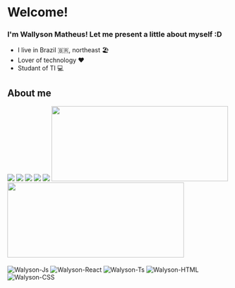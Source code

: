 # Welcome! 

### I'm Wallyson Matheus! Let me present a little about myself  :D



- I live in Brazil  🇧🇷, northeast  🏖️
- Lover of technology  ❤
- Studant of TI  💻



## About me

  <div> 
  <a href="https://www.instagram.com/wallysom2" target="_blank"><img src="https://img.shields.io/badge/-Instagram-%23E4405F?style=for-the-badge&logo=instagram&logoColor=white" target="_blank"></a>
 <a href="https://discord.gg/pDbY76q8Qf" target="_blank"><img src="https://img.shields.io/badge/Discord-7289DA?style=for-the-badge&logo=discord&logoColor=white" target="_blank"></a> 
 <a href="https://wa.me/5584933000273" target="_blank"><img src="https://img.shields.io/badge/WhatsApp-25D366?style=for-the-badge&logo=whatsapp&logoColor=white" target="_blank"></a> 
  <a href = "mailto:contatorafaballerini@gmail.com"><img src="https://img.shields.io/badge/Gmail-D14836?style=for-the-badge&logo=gmail&logoColor=white" target="_blank"></a>
  <a href="https://www.linkedin.com/in/rafaella-ballerini-45875016a" target="_blank"><img src="https://img.shields.io/badge/-LinkedIn-%230077B5?style=for-the-badge&logo=linkedin&logoColor=white" target="_blank"></a> 
    <img height="170em" width="400" src="https://github-readme-stats.vercel.app/api?username=wallysom2&show_icons=true&theme=dracula&include_all_commits=true&count_private=true"/>
  <img height="170em" width="400" src="https://github-readme-stats.vercel.app/api/top-langs/?username=wallysom2&layout=compact&langs_count=7&theme=dracula"/>
 

</div>
<div style="display: inline_block"><br>
  <img align="center" alt="Walyson-Js" src="https://img.shields.io/badge/JavaScript-F7DF1E?style=for-the-badge&logo=javascript&logoColor=black">
  <img align="center" alt="Walyson-React" src="https://img.shields.io/badge/React-20232A?style=for-the-badge&logo=react&logoColor=61DAFB">
  <img align="center" alt="Walyson-Ts" src="https://img.shields.io/badge/TypeScript-007ACC?style=for-the-badge&logo=typescript&logoColor=white">
  <img align="center" alt="Walyson-HTML" src="https://img.shields.io/badge/HTML5-E34F26?style=for-the-badge&logo=html5&logoColor=white">
  <img align="center" alt="Walyson-CSS" src="https://img.shields.io/badge/CSS-239120?&style=for-the-badge&logo=css3&logoColor=white">
 
</div>
  
  ##
 


